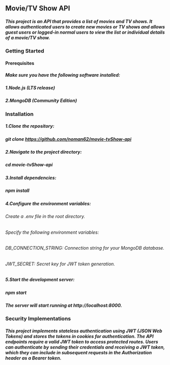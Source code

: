 ## Movie/TV Show API
##### This project is an API that provides a list of movies and TV shows. It allows authenticated users to create new movies or TV shows and allows guest users or logged-in normal users to view the list or individual details of a movie/TV show.

### Getting Started
#### Prerequisites
##### Make sure you have the following software installed:

##### 1.Node.js (LTS release)
##### 2.MongoDB (Community Edition)

### Installation
##### 1.Clone the repository:
##### git clone https://github.com/noman62/movie-tvShow-api
##### 2.Navigate to the project directory:
##### cd movie-tvShow-api
##### 3.Install dependencies:
##### npm install
##### 4.Configure the environment variables:
###### Create a .env file in the root directory.
###### Specify the following environment variables:
###### DB_CONNECTION_STRING: Connection string for your MongoDB database.
###### JWT_SECRET: Secret key for JWT token generation.
##### 5.Start the development server:
##### npm start
##### The server will start running at http://localhost:8000.
### Security Implementations
##### This project implements stateless authentication using JWT (JSON Web Tokens) and stores the tokens in cookies for authentication. The API endpoints require a valid JWT token to access protected routes. Users can authenticate by sending their credentials and receiving a JWT token, which they can include in subsequent requests in the Authorization header as a Bearer token.
